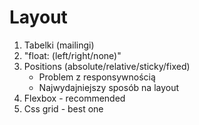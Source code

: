 # Layout

1. Tabelki (mailingi)
2. "float: (left/right/none)"
3. Positions (absolute/relative/sticky/fixed)
   - Problem z responsywnością
   - Najwydajniejszy sposób na layout
4. Flexbox - recommended
5. Css grid - best one
